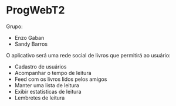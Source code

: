 # ProgWebT2

Grupo:
- Enzo Gaban
- Sandy Barros

O aplicativo será uma rede social de livros que permitirá ao usuário:

- Cadastro de usuários
- Acompanhar o tempo de leitura
- Feed com os livros lidos pelos amigos
- Manter uma lista de leitura
- Exibir estatísticas de leitura
- Lembretes de leitura
